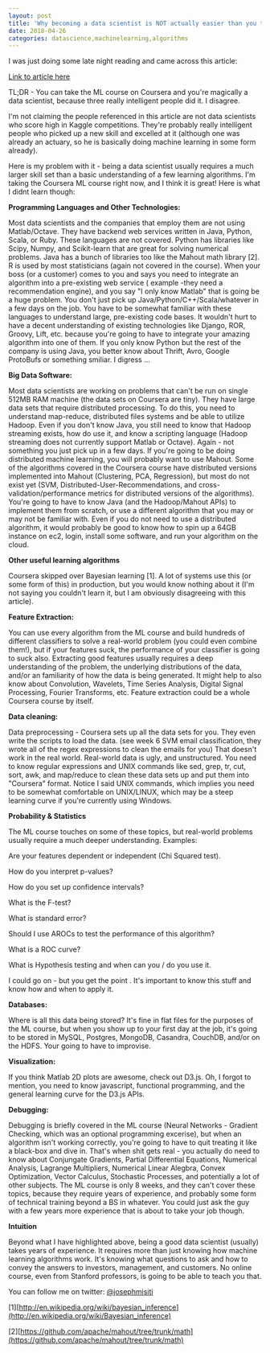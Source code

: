 ```yaml
---
layout: post
title: 'Why becoming a data scientist is NOT actually easier than you think'
date: 2018-04-26
categories: datascience,machinelearning,algorithms
---
```


I was just doing some late night reading and came across this article:

[Link to article here](http://gigaom.com/data/why-becoming-a-data-scientist-might-be-easier-than-you-think/)

TL;DR - You can take the ML course on Coursera and you're magically a data scientist, because three really intelligent people did it. I disagree.

I'm not claiming the people referenced in this article are not data scientists who score high in Kaggle competitions. They're probably really intelligent people who picked up a new skill and excelled at it (although one was already an actuary, so he is basically doing machine learning in some form already).

Here is my problem with it - being a data scientist usually requires a much larger skill set than a basic understanding of a few learning algorithms. I'm taking the Coursera ML course right now, and I think it is great! Here is what I didnt learn though:

**Programming Languages and Other Technologies:**

Most data scientists and the companies that employ them are not using Matlab/Octave. They have backend web services written in Java, Python, Scala, or Ruby. These languages are not covered. Python has libraries like Scipy, Numpy, and Scikit-learn that are great for solving numerical problems. Java has a bunch of libraries too like the Mahout math library [2]. R is used by most statisticians (again not covered in the course). When your boss (or a customer) comes to you and says you need to integrate an algorithm into a pre-existing web service ( example -they need a recommendation engine), and you say "I only know Matlab" that is going be a huge problem. You don't just pick up Java/Python/C++/Scala/whatever in a few days on the job. You have to be somewhat familiar with these languages to understand large, pre-existing code bases. It wouldn't hurt to have a decent understanding of existing technologies like Django, ROR, Groovy, Lift, etc. because you're going to have to integrate your amazing algorithm into one of them. If you only know Python but the rest of the company is using Java, you better know about Thrift, Avro, Google ProtoBufs or something smiliar. I digress ...

**Big Data Software:**

Most data scientists are working on problems that can't be run on single 512MB RAM machine (the data sets on Coursera are tiny). They have large data sets that require distributed processing. To do this, you need to understand map-reduce, distributed files systems and be able to utilize Hadoop. Even if you don't know Java, you still need to know that Hadoop streaming exists, how do use it, and know a scripting language (Hadoop streaming does not currently support Matlab or Octave). Again - not something you just pick up in a few days. If you're going to be doing distributed machine learning, you will probably want to use Mahout. Some of the algorithms covered in the Coursera course have distributed versions implemented into Mahout (Clustering, PCA, Regression), but most do not exist yet (SVM, Distributed-User-Recommendations, and cross-validation/performance metrics for distributed versions of the algorithms). You're going to have to know Java (and the Hadoop/Mahout APIs) to implement them from scratch, or use a different algorithm that you may or may not be familiar with. Even if you do not need to use a distributed algorithm, it would probably be good to know how to spin up a 64GB instance on ec2, login, install some software, and run your algorithm on the cloud.

**Other useful learning algorithms**

Coursera skipped over Bayesian learning [1]. A lot of systems use this (or some form of this) in production, but you would know nothing about it (I'm not saying you couldn't learn it, but I am obviously disagreeing with this article).

**Feature Extraction:**

You can use every algorithm from the ML course and build hundreds of different classifiers to solve a real-world problem (you could even combine them!), but if your features suck, the performance of your classifier is going to suck also. Extracting good features usually requires a deep understanding of the problem, the underlying distributions of the data, and/or an familiarity of how the data is being generated. It might help to also know about Convolution, Wavelets, Time Series Analysis, Digital Signal Processing, Fourier Transforms, etc. Feature extraction could be a whole Coursera course by itself.

**Data cleaning:**

Data preprocessing - Coursera sets up all the data sets for you. They even write the scripts to load the data. (see week 6 SVM email classification, they wrote all of the regex expressions to clean the emails for you) That doesn't work in the real world. Real-world data is ugly, and unstructured. You need to know regular expressions and UNIX commands like sed, grep, tr, cut, sort, awk, and map/reduce to clean these data sets up and put them into "Coursera" format. Notice I said UNIX commands, which implies you need to be somewhat comfortable on UNIX/LINUX, which may be a steep learning curve if you're currently using Windows.

**Probability & Statistics**

The ML course touches on some of these topics, but real-world problems usually require a much deeper understanding. Examples:

Are your features dependent or independent (Chi Squared test).

How do you interpret p-values?

How do you set up confidence intervals?

What is the F-test?

What is standard error?

Should I use AROCs to test the performance of this algorithm?

What is a ROC curve?

What is Hypothesis testing and when can you / do you use it.

I could go on - but you get the point . It's important to know this stuff and know how and when to apply it.

**Databases:**

Where is all this data being stored? It's fine in flat files for the purposes of the ML course, but when you show up to your first day at the job, it's going to be stored in MySQL, Postgres, MongoDB, Casandra, CouchDB, and/or on the HDFS. Your going to have to improvise.

**Visualization:**

If you think Matlab 2D plots are awesome, check out D3.js. Oh, I forgot to mention, you need to know javascript, functional programming, and the general learning curve for the D3.js APIs.

**Debugging:**

Debugging is briefly covered in the ML course (Neural Networks - Gradient Checking, which was an optional programming excerise), but when an algorithm isn't working correctly, you're going to have to quit treating it like a black-box and dive in. That's when shit gets real - you actually do need to know about Conjungate Gradients, Partial Differential Equations, Numerical Analysis, Lagrange Multipliers, Numerical Linear Alegbra, Convex Optimization, Vector Calculus, Stochastic Processes, and potentially a lot of other subjects. The ML course is only 8 weeks, and they can't cover these topics, because they require years of experience, and probably some form of technical training beyond a BS in whatever. You could just ask the guy with a few years more experience that is about to take your job though.

**Intuition**

Beyond what I have highlighted above, being a good data scientist (usually) takes years of experience. It requires more than just knowing how machine learning algorithms work. It's knowing what questions to ask and how to convey the answers to investors, management, and customers. No online course, even from Stanford professors, is going to be able to teach you that.

You can follow me on twitter: [@josephmisiti](https://twitter.com/josephmisiti)

[1][http://en.wikipedia.org/wiki/bayesian_inference](http://en.wikipedia.org/wiki/Bayesian_inference)

[2][https://github.com/apache/mahout/tree/trunk/math](https://github.com/apache/mahout/tree/trunk/math)
